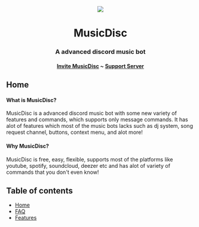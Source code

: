 <center>
  <img src = "https://capsule-render.vercel.app/api?type=waving&color=gradient&height=200&section=header&text=MusicDisc&fontSize=80&fontAlignY=35&animation=twinkling&fontColor=gradient"></img>
</center>

 <h1 align = "center">MusicDisc</h1>
 <h3 align = "center">A advanced discord music bot</h3>
 <h4 align = "center"><a href = "https://discord.com/oauth2/authorize?client_id=904255428500807690&permissions=8&scope=bot">Invite MusicDisc</a> ~ <a href = "https://discord.gg/TtrBP6YUCn">Support Server</a></h4>

<p>
  <h2>Home</h2>
  <h4>What is MusicDisc?</h4>
  MusicDisc is a advanced discord music bot with some new variety of features and commands, which supports only message  commands. It has alot of features which most of the music bots lacks such as dj system, song request channel, buttons, context menu, and alot more!

  <h4>Why MusicDisc?</h4>
  MusicDisc is free, easy, flexible, supports most of the platforms like youtube, spotify, soundcloud, deezer etc and has alot of variety of commands that you don't even know!
</p>

<p>
<h2>Table of contents</h2>
<ul>
  <li><a href = "#home">Home</a></li>
  <li><a href = "FAQ.md">FAQ</a></li>
  <li><a href = "Features.md">Features</a></li>
</ul>
